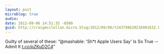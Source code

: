 ```yaml
---
layout: post
microblog: true
audio: 
date: 2012-09-06 14:51:35 -0500
guid: http://craigmcclellan.micro.blog/2012/09/06/t243798620216901632.html
---
```

Guilty of several of these: “@mashable: 'Sh*t Apple Users Say' Is So True -- Admit It [t.co/pZKuD2C4](http://t.co/pZKuD2C4)”
